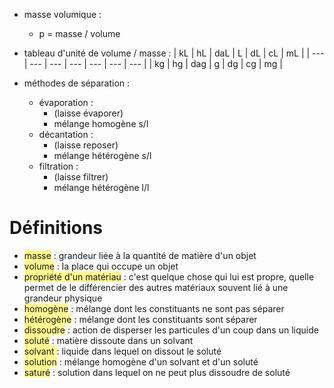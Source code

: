 
- masse volumique : 
	- p = masse / volume

- tableau d'unité de volume / masse : 
| kL  | hL  | daL |  L  | dL  | cL  | mL  | 
| --- | --- | --- | --- | --- | --- | --- |
| kg  | hg  | dag | g   | dg  | cg  | mg  | 


- méthodes de séparation :
	- évaporation : 
		- (laisse évaporer)  
		- mélange homogène s/l
	- décantation : 
		- (laisse reposer) 
		-  mélange  hétérogène s/l
	- filtration : 
		- (laisse filtrer)
		- mélange hétérogène l/l

# Définitions

- <span style="background:#fff88f">masse</span> : grandeur liée à la quantité de matière d'un objet
- <span style="background:#fff88f">volume</span> : la place qui occupe un objet
- <span style="background:#fff88f">propriété d'un matériau</span> : c'est quelque chose qui lui est propre, quelle permet de le différencier des autres matériaux souvent lié à une grandeur physique
- <span style="background:#fff88f">homogène</span> : mélange dont les constituants ne sont pas séparer
- <span style="background:#fff88f">hétérogène</span> : mélange dont les constituants sont séparer
- <span style="background:#fff88f">dissoudre</span> : action de disperser les particules d'un coup dans un liquide
- <span style="background:#fff88f">soluté</span> : matière dissoute dans un solvant
- <span style="background:#fff88f">solvant </span>: liquide dans lequel on dissout le soluté
- <span style="background:#fff88f">solution</span> : mélange homogène d'un solvant et d'un soluté
- <span style="background:#fff88f">saturé</span> : solution dans lequel on ne peut plus dissoudre de soluté